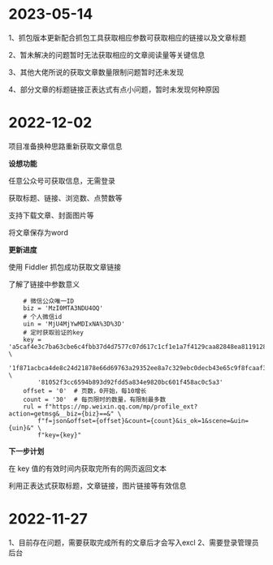 # 2023-05-14
1、抓包版本更新配合抓包工具获取相应参数可获取相应的链接以及文章标题

2、暂未解决的问题暂时无法获取相应的文章阅读量等关键信息

3、其他大佬所说的获取文章数量限制问题暂时还未发现

4、部分文章的标题链接正表达式有点小问题，暂时未发现何种原因


# 2022-12-02
项目准备换种思路重新获取文章信息

**设想功能**

任意公众号可获取信息，无需登录

获取标题、链接、浏览数、点赞数等

支持下载文章、封面图片等

将文章保存为word


**更新进度**

使用 Fiddler 抓包成功获取文章链接

了解了链接中参数意义

        # 微信公众唯一ID
        biz = 'MzI0MTA3NDU4OQ'
        # 个人微信id
        uin = 'MjU4MjYwMDIxNA%3D%3D'
        # 定时获取验证的key
        key = 'a5caf4e3c7ba63cbe6c4fbb37d4d7577c07d617c1cf1e1a7f4129caa82848ea81191282b75ca5c8fc51f8983154937450fe4ea59321c' \
            '1f871acbca4de8c24d21878e66d69763a29352ee8a7c329ebc0decb43e65c9f8fcaaf301bf0bac283614bef3626139bcd0d' \
            '81052f3cc6594b893d92fdd5a834e9820bc601f458ac0c5a3'
        offset = '0'  # 页数，0开始，每10增长
        count = '30'  # 每页限时的数量，有限制最多数
        rul = f"https://mp.weixin.qq.com/mp/profile_ext?action=getmsg&__biz={biz}==&" \
            f"f=json&offset={offset}&count={count}&is_ok=1&scene=&uin={uin}&" \
            f"key={key}"


**下一步计划**

在 key 值的有效时间内获取完所有的网页返回文本

利用正表达式获取标题，文章链接，图片链接等有效信息


# 2022-11-27
1、目前存在问题，需要获取完成所有的文章后才会写入excl
2、需要登录管理员后台



